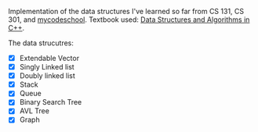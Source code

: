 Implementation of the data structures I've learned so far from CS 131, CS 301, and [mycodeschool](https://www.youtube.com/playlist?list=PL2_aWCzGMAwI3W_JlcBbtYTwiQSsOTa6P). Textbook used: [Data Structures and Algorithms in C++](https://www.amazon.com/Data-Structures-Algorithms-Michael-Goodrich/dp/0470383275).

The data strucutres:
- [x] Extendable Vector
- [x] Singly Linked list
- [x] Doubly linked list
- [x] Stack
- [x] Queue
- [x] Binary Search Tree
- [x] AVL Tree
- [x] Graph
